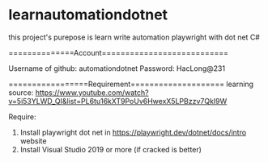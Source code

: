 # learnautomationdotnet
this project's purepose is learn write automation playwright with dot net C#

==============Account===========================

Username of github: automationdotnet
Password: HacLong@231

=================Requirement====================
learning source: https://www.youtube.com/watch?v=5i53YLWD_QI&list=PL6tu16kXT9PoUv6HwexX5LPBzzv7QkI9W

Require:

1. Install playwright dot net in https://playwright.dev/dotnet/docs/intro website
2. Install Visual Studio 2019 or more (if cracked is better)
